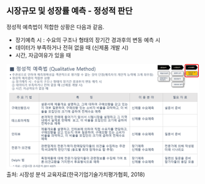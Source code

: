 ## 시장규모 및 성장률 예측 - 정성적 판단

정성적 예측법이 적합한 상황은 다음과 같음.
- 장기예측 시 : 수요의 구조나 형태의 장기간 경과후의 변동 예측 시
- 데이터가 부족하거나 전혀 없을 때 (신제품 개발 시)
- 시간, 자금여유가 있을 때


![](images/Q10_6_1.png)
출처: 시장성 분석 교육자료(한국기업기술가치평가협회, 2018)
